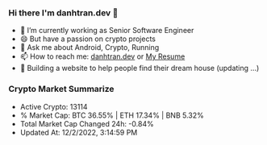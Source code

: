 ### Hi there I'm danhtran.dev 👋

- 🔭 I’m currently working as Senior Software Engineer
- 😄 But have a passion on crypto projects
- 💬 Ask me about Android, Crypto, Running 
- 📫 How to reach me: <a href="https://danhtran.dev" target="_blank">danhtran.dev</a> or <a href="Dan-Resume.pdf" target="_blank">My Resume</a>
- 🌱 Building a website to help people find their dream house (updating ...)

### Crypto Market Summarize
- Active Crypto: 13114
- % Market Cap: BTC 36.55% | ETH 17.34% | BNB 5.32%
- Total Market Cap Changed 24h: -0.84%
- Updated At: 12/2/2022, 3:14:59 PM
